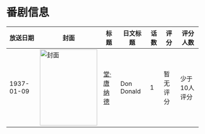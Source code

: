 # 番剧信息

|放送日期|封面|标题|日文标题|话数|评分|评分人数|
|---|---|---|---|---|---|---|
|1937-01-09|<img src="//lain.bgm.tv/pic/cover/c/01/72/382923_x3ypS.jpg" alt="封面" style="width:150px;height:200px;object-fit:cover;">|[堂·唐纳德](https://bangumi.tv/subject/382923)|Don Donald|1|暂无评分|少于10人评分|
